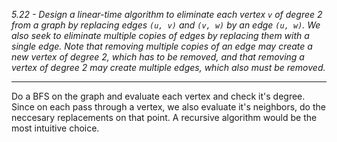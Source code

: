 *5.22 - Design a linear-time algorithm to eliminate each vertex `v` of degree 2 from a graph by replacing edges `(u, v)` and `(v, w)` by an edge `(u, w)`. We also seek to eliminate multiple copies of edges by replacing them with a single edge. Note that removing multiple copies of an edge may create a new vertex of degree 2, which has to be removed, and that removing a vertex of degree 2 may create multiple edges, which also must be removed.*
***
Do a BFS on the graph and evaluate each vertex and check it's degree. Since on each pass through a vertex, we also evaluate it's neighbors, do the neccesary replacements on that point. A recursive algorithm would be the most intuitive choice.
